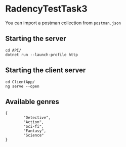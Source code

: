 # RadencyTestTask3
You can import a postman collection from `postman.json`
## Starting the server
```
cd API/
dotnet run --launch-profile http 
```
## Starting the client server
```
cd ClientApp/
ng serve --open
```
## Available genres
```
{
        "Detective",
        "Action",
        "Sci-fi",
        "Fantasy",
        "Science"
}
